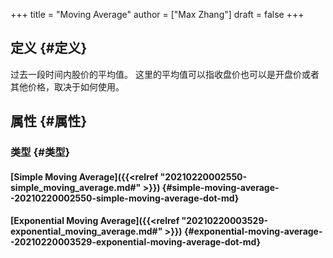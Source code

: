 +++
title = "Moving Average"
author = ["Max Zhang"]
draft = false
+++

## 定义 {#定义}

过去一段时间内股价的平均值。
这里的平均值可以指收盘价也可以是开盘价或者其他价格，取决于如何使用。


## 属性 {#属性}


### 类型 {#类型}


#### [Simple Moving Average]({{<relref "20210220002550-simple_moving_average.md#" >}}) {#simple-moving-average--20210220002550-simple-moving-average-dot-md}


#### [Exponential Moving Average]({{<relref "20210220003529-exponential_moving_average.md#" >}}) {#exponential-moving-average--20210220003529-exponential-moving-average-dot-md}